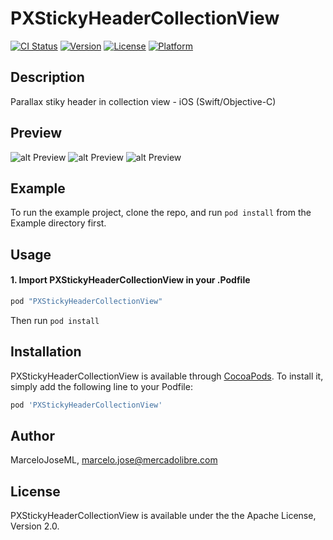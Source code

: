 # PXStickyHeaderCollectionView

[![CI Status](https://img.shields.io/travis/MarceloJoseML/PXStickyHeaderCollectionView.svg?style=flat)](https://travis-ci.org/MarceloJoseML/PXStickyHeaderCollectionView)
[![Version](https://img.shields.io/cocoapods/v/PXStickyHeaderCollectionView.svg?style=flat)](https://cocoapods.org/pods/PXStickyHeaderCollectionView)
[![License](https://img.shields.io/cocoapods/l/PXStickyHeaderCollectionView.svg?style=flat)](https://cocoapods.org/pods/PXStickyHeaderCollectionView)
[![Platform](https://img.shields.io/cocoapods/p/PXStickyHeaderCollectionView.svg?style=flat)](https://cocoapods.org/pods/PXStickyHeaderCollectionView)

## Description
Parallax stiky header in collection view - iOS (Swift/Objective-C)

## Preview
![alt Preview](https://user-images.githubusercontent.com/25931349/43043099-f03e4d00-8d61-11e8-84c7-3515fc7f14b3.gif)
![alt Preview](https://user-images.githubusercontent.com/25931349/43043101-f1325472-8d61-11e8-9cac-e5bf79845ddc.gif)
![alt Preview](https://user-images.githubusercontent.com/25931349/43043102-f20518e4-8d61-11e8-99c5-a27a8344ea05.gif)

## Example
To run the example project, clone the repo, and run `pod install` from the Example directory first.

## Usage

#### 1. Import PXStickyHeaderCollectionView in your .Podfile

```ruby
pod "PXStickyHeaderCollectionView"
```
Then run `pod install`

## Installation
PXStickyHeaderCollectionView is available through [CocoaPods](https://cocoapods.org). To install
it, simply add the following line to your Podfile:

```ruby
pod 'PXStickyHeaderCollectionView'
```

## Author
MarceloJoseML, marcelo.jose@mercadolibre.com

## License
PXStickyHeaderCollectionView is available under the the Apache License, Version 2.0.
